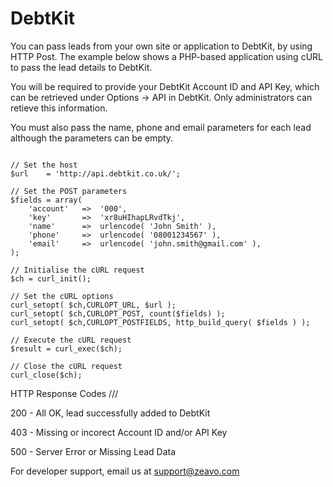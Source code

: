 DebtKit
=======

You can pass leads from your own site or application to DebtKit, by using HTTP Post. The example below shows a PHP-based application using cURL to pass the lead details to DebtKit.

You will be required to provide your DebtKit Account ID and API Key, which can be retrieved under Options -> API in DebtKit. Only administrators can retieve this information.

You must also pass the name, phone and email parameters for each lead although the parameters can be empty.

```

// Set the host
$url 	= 'http://api.debtkit.co.uk/';

// Set the POST parameters
$fields = array(
	'account' 	=>	'000',
	'key'		=>	'xr8uHIhapLRvdTkj',
	'name' 		=> 	urlencode( 'John Smith' ),
	'phone' 	=> 	urlencode( '08001234567' ),
	'email' 	=> 	urlencode( 'john.smith@gmail.com' ),
);

// Initialise the cURL request
$ch = curl_init();

// Set the cURL options
curl_setopt( $ch,CURLOPT_URL, $url );
curl_setopt( $ch,CURLOPT_POST, count($fields) );
curl_setopt( $ch,CURLOPT_POSTFIELDS, http_build_query( $fields ) );

// Execute the cURL request
$result = curl_exec($ch);

// Close the cURL request
curl_close($ch);

```

HTTP Response Codes
///

200 - All OK, lead successfully added to DebtKit

403 - Missing or incorect Account ID and/or API Key

500 - Server Error or Missing Lead Data

For developer support, email us at support@zeavo.com
